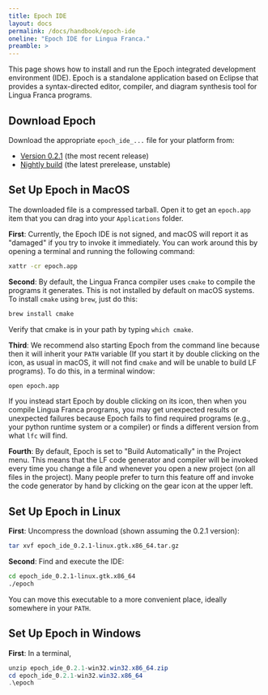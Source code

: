 ```yaml
---
title: Epoch IDE
layout: docs
permalink: /docs/handbook/epoch-ide
oneline: "Epoch IDE for Lingua Franca."
preamble: >
---
```


This page shows how to install and run the Epoch integrated development environment (IDE). Epoch is a standalone application based on Eclipse that provides a syntax-directed editor, compiler, and diagram synthesis tool for Lingua Franca programs.

## Download Epoch

Download the appropriate `epoch_ide_...` file for your platform from:

- [Version 0.2.1](https://github.com/lf-lang/lingua-franca/releases/tag/v0.2.1) (the most recent release)
- [Nightly build](https://github.com/lf-lang/lingua-franca/releases/tag/nightly) (the latest prerelease, unstable)

## Set Up Epoch in MacOS

The downloaded file is a compressed tarball. Open it to get an `epoch.app` item that you can drag into your `Applications` folder.

**First**: Currently, the Epoch IDE is not signed, and macOS will report it as "damaged" if you try to invoke it immediately. You can work around this by opening a terminal and running the following command:

```sh
xattr -cr epoch.app
```

**Second**: By default, the Lingua Franca compiler uses `cmake` to compile the programs it generates. This is not installed by default on macOS systems. To install `cmake` using `brew`, just do this:

```sh
brew install cmake
```

Verify that cmake is in your path by typing `which cmake`.

**Third**: We recommend also starting Epoch from the command line because then it will inherit your `PATH` variable (If you start it by double clicking on the icon, as usual in macOS, it will not find `cmake` and will be unable to build LF programs). To do this, in a terminal window:

```sh
open epoch.app
```

If you instead start Epoch by double clicking on its icon, then when you compile Lingua Franca programs, you may get unexpected results or unexpected failures because Epoch fails to find required programs (e.g., your python runtime system or a compiler) or finds a different version from what `lfc` will find.

**Fourth**: By default, Epoch is set to "Build Automatically" in the Project menu. This means that the LF code generator and compiler will be invoked every time you change a file and whenever you open a new project (on all files in the project). Many people prefer to turn this feature off and invoke the code generator by hand by clicking on the gear icon at the upper left.

## Set Up Epoch in Linux

**First**: Uncompress the download (shown assuming the 0.2.1 version):

```sh
tar xvf epoch_ide_0.2.1-linux.gtk.x86_64.tar.gz
```

**Second**: Find and execute the IDE:

```sh
cd epoch_ide_0.2.1-linux.gtk.x86_64
./epoch
```

You can move this executable to a more convenient place, ideally somewhere in your `PATH`.

## Set Up Epoch in Windows

**First**: In a terminal,

```powershell
unzip epoch_ide_0.2.1-win32.win32.x86_64.zip
cd epoch_ide_0.2.1-win32.win32.x86_64
.\epoch
```
